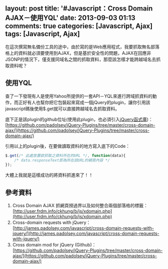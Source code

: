 layout: post
title: '#Javascript：Cross Domain AJAX－使用YQL'
date: 2013-09-03 01:13
comments: true
categories: [Javascript, Ajax]
tags: [Javascript, Ajax]
---
在這次撰寫無名備份工具的途中，由於寫的是Web應用程式，我要抓取無名部落格上的資料就必須要使用到AJAX，但是基於安全性的問題，AJAX在回應非JSONP的情況下，僅支援同域名之間的抓取資料，那麼該怎樣才能跨越域名去抓取資料呢？

## 使用YQL
查了一下發現有人是使用Yahoo所提供的一套API－YQL來進行跨域抓資料的動作，而正好有人也幫你把它包裝起來寫成一個jQuery的plugin，讓你引用該javascript碼後使用$.get就可以直接跨越域名去抓取資料。

底下正是該plugin的github位址(使用此plugin，也必須引入[jQuery函式庫](http://jquery.com/))：
[https://github.com/padolsey/jQuery-Plugins/tree/master/cross-domain-ajax/](https://github.com/padolsey/jQuery-Plugins/tree/master/cross-domain-ajax/)

引用以上的plugin後，在要做讀取資料的地方寫入底下的Code：
``` js xdomainajax.js
$.get(/* 此處放置欲抓取之資料所在的URL */, function(data){
	/* data.responseText即為所在該URL的網頁內容 */
});
```
大體上我就是這樣成功的將資料抓進來了！！

## 參考資料
1. Cross Domain AJAX 抓網頁撈過界以及如何整合兩個部落格的標籤：[http://user.frdm.info/ckhung/b/js/xdomain.php](http://user.frdm.info/ckhung/b/js/xdomain.php)
2. Cross-domain requests with jQuery：[http://james.padolsey.com/javascript/cross-domain-requests-with-jquery/](http://james.padolsey.com/javascript/cross-domain-requests-with-jquery/)
3. Cross domain mod for jQuery (Github)：[https://github.com/padolsey/jQuery-Plugins/tree/master/cross-domain-ajax/](https://github.com/padolsey/jQuery-Plugins/tree/master/cross-domain-ajax/)

